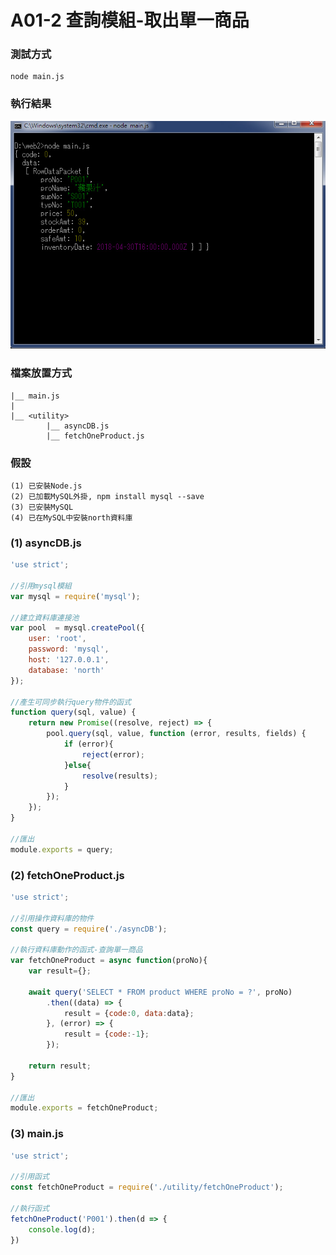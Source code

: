 # A01-2 查詢模組-取出單一商品


### 測試方式
```
node main.js
```


### 執行結果
![GitHub Logo](/imgs/results01-2.jpg)


### 檔案放置方式
```
|__ main.js
|   
|__ <utility>
        |__ asyncDB.js    
        |__ fetchOneProduct.js  	
```

### 假設
```
(1) 已安裝Node.js
(2) 已加載MySQL外掛, npm install mysql --save
(3) 已安裝MySQL
(4) 已在MySQL中安裝north資料庫    
```


### (1) asyncDB.js

``` js
'use strict';

//引用mysql模組
var mysql = require('mysql');

//建立資料庫連接池
var pool  = mysql.createPool({
    user: 'root',
    password: 'mysql',
    host: '127.0.0.1',
    database: 'north'     
});

//產生可同步執行query物件的函式
function query(sql, value) {
    return new Promise((resolve, reject) => {
        pool.query(sql, value, function (error, results, fields) {
            if (error){
                reject(error);
            }else{
                resolve(results);
            }
        });
    });
}

//匯出
module.exports = query;
```



### (2) fetchOneProduct.js  
``` js
'use strict';

//引用操作資料庫的物件
const query = require('./asyncDB');

//執行資料庫動作的函式-查詢單一商品
var fetchOneProduct = async function(proNo){
    var result={};
	
    await query('SELECT * FROM product WHERE proNo = ?', proNo)
        .then((data) => {
            result = {code:0, data:data};  
        }, (error) => {
            result = {code:-1};
        });
		
    return result;
}

//匯出
module.exports = fetchOneProduct;
```


### (3) main.js
``` js
'use strict';

//引用函式
const fetchOneProduct = require('./utility/fetchOneProduct');

//執行函式
fetchOneProduct('P001').then(d => {
    console.log(d);
})
```
